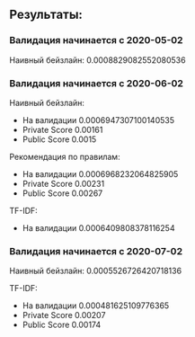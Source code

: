 ## Результаты:
### Валидация начинается с 2020-05-02
Наивный бейзлайн: 0.0008829082552080536
### Валидация начинается с 2020-06-02
Наивный бейзлайн: 
* На валидации 0.0006947307100140535
* Private Score 0.00161
* Public Score 0.0015

Рекомендация по правилам:
* На валидации 0.0006968232064825905
* Private Score 0.00231
* Public Score 0.00267

TF-IDF:
* На валидации 0.0006409808378116254
### Валидация начинается с 2020-07-02
Наивный бейзлайн: 0.0005526726420718136

TF-IDF: 
* На валидации 0.000481625109776365
* Private Score 0.00207
* Public Score 0.00174